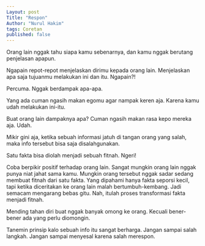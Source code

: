 ```yaml
---
Layout: post
Title: "Respon"
Author: "Nurul Hakim"
tags: Coretan
published: false
---
```


Orang lain nggak tahu siapa kamu sebenarnya, dan kamu nggak berutang penjelasan apapun.

Ngapain repot-repot menjelaskan dirimu kepada orang lain. Menjelaskan apa saja tujuanmu melakukan ini dan itu. Ngapain?!

Percuma. Nggak berdampak apa-apa.

Yang ada cuman ngasih makan egomu agar nampak keren aja. Karena kamu udah melakukan ini-itu.

Buat orang lain dampaknya apa?
Cuman ngasih makan rasa kepo mereka aja. Udah.

Mikir gini aja, ketika sebuah informasi jatuh di tangan orang yang salah, maka info tersebut bisa saja disalahgunakan.

Satu fakta bisa diolah menjadi sebuah fitnah. Ngeri!

Coba berpikir positif terhadap orang lain. Sangat mungkin orang lain nggak punya niat jahat sama kamu. Mungkin orang tersebut nggak sadar sedang membuat fitnah dari satu fakta. Yang dipahami hanya fakta seporsi kecil, tapi ketika diceritakan ke orang lain malah bertumbuh-kembang. Jadi semacam mengarang bebas gitu. Nah, itulah proses transformasi fakta menjadi fitnah.

Mending tahan diri buat nggak banyak omong ke orang. Kecuali bener-bener ada yang perlu diomongin.

Tanemin prinsip kalo sebuah info itu sangat berharga. Jangan sampai salah langkah. Jangan sampai menyesal karena salah merespon.
